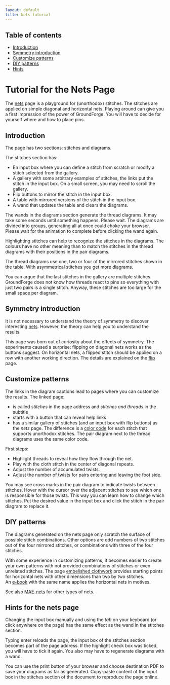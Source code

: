```yaml
---
layout: default
title: Nets tutorial
---
```

Table of contents
-----------------
* [Introduction](#introduction)
* [Symmetry introduction](#symmetry-introduction)
* [Customize patterns](#customize-patterns)
* [DIY patterns](#diy-patterns)
* [Hints](#hints-for-the-nets-page)

Tutorial for the Nets Page
===========

The [nets] page is a playground for (unorthodox) stitches.
The stitches are applied on simple diagonal and horizontal nets.
Playing around can give you a first impression of the power of GroundForge.
You will have to decide for yourself where and how to place pins.

[nets]: /GroundForge/nets

Introduction
------------

The page has two sections: stitches and diagrams. 

The stitches section has:
* En input box where you can define a stitch from scratch or modify a stitch selected from the gallery.
* A gallery with some arbitrary examples of stitches, the links put the stitch in the input box.
  On a small screen, you may need to scroll the gallery. 
* Flip buttons to mirror the stitch in the input box.
* A table with mirrored versions of the stitch in the input box.
* A wand that updates the table and clears the diagrams.

The wands in the diagrams section generate the thread diagrams.
It may take some seconds until something happens. Please wait.
The diagrams are divided into groups, generating all at once could choke your browser.
Please wait for the animation to complete before clicking the wand again.

Highlighting stitches can help to recognize the stitches in the diagrams.
The colours have no other meaning than to match the stitches 
in the thread diagrams with their positions in the pair diagrams.

The thread diagrams use one, two or four of the mirrored stitches shown in the table. 
With asymmetrical stitches you get more diagrams.

You can argue that the last stitches in the gallery are multiple stitches. 
GroundForge does not know how threads react to pins so everything with just two pairs is a single stitch.
Anyway, these stitches are too large for the small space per diagram.

Symmetry introduction
---------------------

It is not necessary to understand the theory of symmetry to discover interesting [nets].
However, the theory can help you to understand the results.

This page was born out of curiosity about the effects of symmetry.
The experiments caused a surprise: flipping on diagonal nets works as the buttons suggest.
On horizontal nets, a flipped stitch should be applied on a row with another working direction.
The details are explained on the [flip](https://d-bl.github.io/GroundForge-help/clips/flip#symmetry)
page.


Customize patterns
------------------

The links in the diagram captions lead to pages where you can customize the results.
The linked page:
* is called _stitches_ in the page address and _stitches and threads_ in the subtitle
* starts with a button that can reveal help links
* has a similar gallery of stitches (and an input box with flip buttons) as the _nets_ page.
  The difference is a [color code](color-rules) for each stitch that supports unorthodox stitches.
  The pair diagram next to the thread diagrams uses the same color code.

First steps:
* Highlight threads to reveal how they flow through the net.
* Play with the cloth stitch in the center of diagonal repeats.
* Adjust the number of accumulated twists.
* Adjust the number of twists for pairs entering and leaving the foot side.

You may see cross marks in the pair diagram to indicate twists between stitches.
Hover with the cursor over the adjacent stitches to see which one is responsible for those twists. 
This way you can learn how to change which stitches.
Put the desired value in the input box and click the stitch in the pair diagram to replace it.


DIY patterns
------------

The diagrams generated on the nets page only scratch the surface of possible stitch combinations.
Other options are odd numbers of two stitches out of the four mirrored stitches,
or combinations with three of the four stitches. 

With some experience in customizing patterns, it becomes easier to create
your own patterns with not provided combinations of stitches or even unrelated stitches.
The page [embelished clothwork](https://d-bl.github.io/MAE-gf/docs/ec)
provides starting points for horizontal nets with other dimensions than two by two stitches.  
An [e-book](https://www.patreon.com/theadventurouslacemakers/shop/embellished-clothwork-ebook-by-marian-221058?source=storefront)
with the same name applies the horizontal nets in motives.

See also [MAE-nets](https://d-bl.github.io/MAE-gf/docs/nets) for other types of nets.


Hints for the nets page
-----------------------

Changing the input box manually and using the _tab_ on your keyboard (or click anywhere on the page) 
has the same effect as the wand in the stitches section.

Typing enter reloads the page, the input box of the stitches section becomes part of the page address.
If the highlight check box was ticked, you will have to tick it again. 
You also may have to regenerate diagrams with a wand.

You can use the print button of your browser and choose destination PDF to save your diagrams as far as generated.
Copy-paste content of the input box in the stitches section of the document to reproduce the page online.
